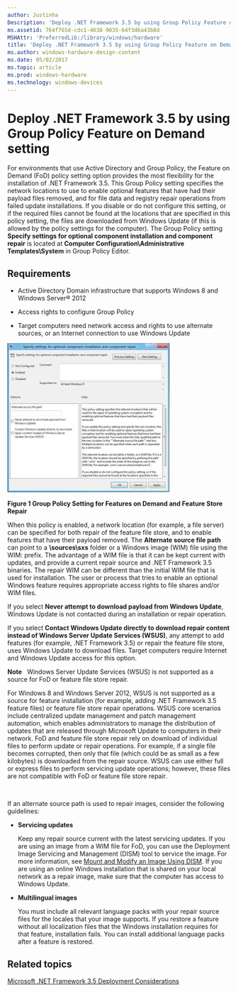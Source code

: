 ```yaml
---
author: Justinha
Description: 'Deploy .NET Framework 3.5 by using Group Policy Feature on Demand setting'
ms.assetid: 764f765d-cdc1-4638-9035-64f3d6a43b8d
MSHAttr: 'PreferredLib:/library/windows/hardware'
title: 'Deploy .NET Framework 3.5 by using Group Policy Feature on Demand setting'
ms.author: windows-hardware-design-content
ms.date: 05/02/2017
ms.topic: article
ms.prod: windows-hardware
ms.technology: windows-devices
---
```


# Deploy .NET Framework 3.5 by using Group Policy Feature on Demand setting


For environments that use Active Directory and Group Policy, the Feature on Demand (FoD) policy setting option provides the most flexibility for the installation of .NET Framework 3.5. This Group Policy setting specifies the network locations to use to enable optional features that have had their payload files removed, and for file data and registry repair operations from failed update installations. If you disable or do not configure this setting, or if the required files cannot be found at the locations that are specified in this policy setting, the files are downloaded from Windows Update (if this is allowed by the policy settings for the computer). The Group Policy setting **Specify settings for optional component installation and component repair** is located at **Computer Configuration\\Administrative Templates\\System** in Group Policy Editor.

## <span id="Requirements"></span><span id="requirements"></span><span id="REQUIREMENTS"></span>Requirements


-   Active Directory Domain infrastructure that supports Windows 8 and Windows Server® 2012

-   Access rights to configure Group Policy

-   Target computers need network access and rights to use alternate sources, or an Internet connection to use Windows Update

![group policy setting features on demand](images/gpsettingfeaturesondemand.jpg)

**Figure 1 Group Policy Setting for Features on Demand and Feature Store Repair**

When this policy is enabled, a network location (for example, a file server) can be specified for both repair of the feature file store, and to enable features that have their payload removed. The **Alternate source file path** can point to a **\\sources\\sxs** folder or a Windows image (WIM) file using the WIM: prefix. The advantage of a WIM file is that it can be kept current with updates, and provide a current repair source and .NET Framework 3.5 binaries. The repair WIM can be different than the initial WIM file that is used for installation. The user or process that tries to enable an optional Windows feature requires appropriate access rights to file shares and/or WIM files.

If you select **Never attempt to download payload from Windows Update**, Windows Update is not contacted during an installation or repair operation.

If you select **Contact Windows Update directly to download repair content instead of Windows Server Update Services (WSUS)**, any attempt to add features (for example, .NET Framework 3.5) or repair the feature file store, uses Windows Update to download files. Target computers require Internet and Windows Update access for this option.

**Note**  
Windows Server Update Services (WSUS) is not supported as a source for FoD or feature file store repair.

For Windows 8 and Windows Server 2012, WSUS is not supported as a source for feature installation (for example, adding .NET Framework 3.5 feature files) or feature file store repair operations. WSUS core scenarios include centralized update management and patch management automation, which enables administrators to manage the distribution of updates that are released through Microsoft Update to computers in their network. FoD and feature file store repair rely on download of individual files to perform update or repair operations. For example, if a single file becomes corrupted, then only that file (which could be as small as a few kilobytes) is downloaded from the repair source. WSUS can use either full or express files to perform servicing update operations; however, these files are not compatible with FoD or feature file store repair.

 

If an alternate source path is used to repair images, consider the following guidelines:

-   **Servicing updates**

    Keep any repair source current with the latest servicing updates. If you are using an image from a WIM file for FoD, you can use the Deployment Image Servicing and Management (DISM) tool to service the image. For more information, see [Mount and Modify an Image Using DISM](http://go.microsoft.com/fwlink/p/?linkid=329973). If you are using an online Windows installation that is shared on your local network as a repair image, make sure that the computer has access to Windows Update.

-   **Multilingual images**

    You must include all relevant language packs with your repair source files for the locales that your image supports. If you restore a feature without all localization files that the Windows installation requires for that feature, installation fails. You can install additional language packs after a feature is restored.

## <span id="related_topics"></span>Related topics


[Microsoft .NET Framework 3.5 Deployment Considerations](microsoft-net-framework-35-deployment-considerations.md)

 

 






